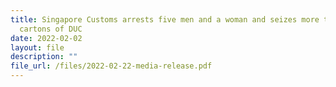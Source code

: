 ```yaml
---
title: Singapore Customs arrests five men and a woman and seizes more than 7,100
  cartons of DUC
date: 2022-02-02
layout: file
description: ""
file_url: /files/2022-02-22-media-release.pdf
---
```

